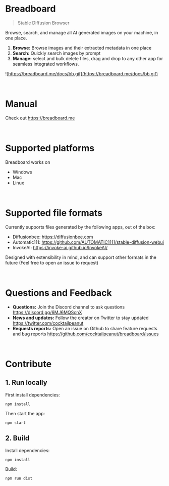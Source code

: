 # Breadboard

> Stable Diffusion Browser

Browse, search, and manage all AI generated images on your machine, in one place. 

1. **Browse:** Browse images and their extracted metadata in one place
2. **Search:** Quickly search images by prompt
3. **Manage:** select and bulk delete files, drag and drop to any other app for seamless integrated workflows.

![https://breadboard.me/docs/bb.gif](https://breadboard.me/docs/bb.gif)

<br>

# Manual

Check out https://breadboard.me

<br>

# Supported platforms

Breadboard works on

- Windows
- Mac
- Linux

<br>

# Supported file formats

Currently supports files generated by the following apps, out of the box:

- Diffusionbee: https://diffusionbee.com
- Automatic111: https://github.com/AUTOMATIC1111/stable-diffusion-webui
- InvokeAI: https://invoke-ai.github.io/InvokeAI/

Designed with extensibility in mind, and can support other formats in the future (Feel free to open an issue to request)

<br>

# Questions and Feedback

- **Questions:** Join the Discord channel to ask questions https://discord.gg/6MJ6MQScnX
- **News and updates:** Follow the creator on Twitter to stay updated https://twitter.com/cocktailpeanut
- **Requests reports:** Open an issue on Github to share feature requests and bug reports https://github.com/cocktailpeanut/breadboard/issues

<br>

# Contribute

## 1. Run locally

First install dependencies:

```
npm install
```

Then start the app:

```
npm start
```

## 2. Build

Install dependencies:

```
npm install
```

Build:

```
npm run dist
```

